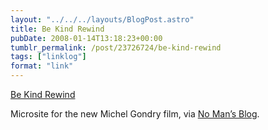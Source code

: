 ```yaml
---
layout: "../../../layouts/BlogPost.astro"
title: Be Kind Rewind
pubDate: 2008-01-14T13:18:23+00:00
tumblr_permalink: /post/23726724/be-kind-rewind
tags: ["linklog"]
format: "link"
---
```


[Be Kind Rewind][1]

Microsite for the new Michel Gondry film, via [No Man’s Blog](http://no-mans-blog.com/).

[1]: http://bekindmovie.com/
